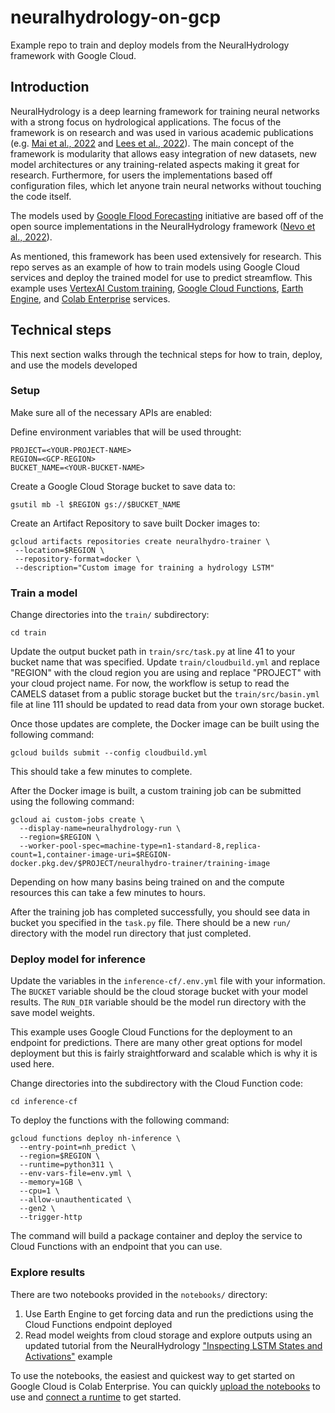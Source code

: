 # neuralhydrology-on-gcp
Example repo to train and deploy models from the NeuralHydrology framework with Google Cloud.

## Introduction
NeuralHydrology is a deep learning framework for training neural networks with a strong focus on hydrological applications. The focus of the framework is on research and was used in various academic publications (e.g. [Mai et al., 2022](https://doi.org/10.5194/hess-26-3537-2022) and [Lees et al., 2022](https://doi.org/10.5194/hess-26-3079-2022)). The main concept of the framework is modularity that allows easy integration of new datasets, new model architectures or any training-related aspects making it great for research. Furthermore, for users the implementations based off configuration files, which let anyone train neural networks without touching the code itself.

The models used by [Google Flood Forecasting](https://sites.research.google/floodforecasting/) initiative are based off of the open source implementations in the NeuralHydrology framework ([Nevo et al., 2022](https://doi.org/10.5194/hess-26-4013-2022)).

As mentioned, this framework has been used extensively for research. This repo serves as an example of how to train models using Google Cloud services and deploy the trained model for use to predict streamflow. This example uses [VertexAI Custom training](https://cloud.google.com/vertex-ai/docs/training/overview), [Google Cloud Functions](https://cloud.google.com/functions/docs/concepts/overview), [Earth Engine](https://developers.google.com/earth-engine/), and [Colab Enterprise](https://cloud.google.com/colab/docs/introduction) services.


## Technical steps
This next section walks through the technical steps for how to train, deploy, and use the models developed 

### Setup

Make sure all of the necessary APIs are enabled:


Define environment variables that will be used throught:

```
PROJECT=<YOUR-PROJECT-NAME>
REGION=<GCP-REGION>
BUCKET_NAME=<YOUR-BUCKET-NAME>
```

Create a Google Cloud Storage bucket to save data to:

```
gsutil mb -l $REGION gs://$BUCKET_NAME
```

Create an Artifact Repository to save built Docker images to:

```
gcloud artifacts repositories create neuralhydro-trainer \
 --location=$REGION \
 --repository-format=docker \
 --description="Custom image for training a hydrology LSTM"
```

### Train a model

Change directories into the `train/` subdirectory:

```
cd train
```

Update the output bucket path in `train/src/task.py` at line 41 to your bucket name that was specified.
Update `train/cloudbuild.yml` and replace "REGION" with the cloud region you are using and replace "PROJECT" with your cloud project name.
For now, the workflow is setup to read the CAMELS dataset from a public storage bucket but the `train/src/basin.yml` file at line 111 should be updated to read data from your own storage bucket.

Once those updates are complete, the Docker image can be built using the following command:

```
gcloud builds submit --config cloudbuild.yml
```

This should take a few minutes to complete.

After the Docker image is built, a custom training job can be submitted using the following command:

```
gcloud ai custom-jobs create \
  --display-name=neuralhydrology-run \
  --region=$REGION \
  --worker-pool-spec=machine-type=n1-standard-8,replica-count=1,container-image-uri=$REGION-docker.pkg.dev/$PROJECT/neuralhydro-trainer/training-image
```

Depending on how many basins being trained on and the compute resources this can take a few minutes to hours. 

After the training job has completed successfully, you should see data in bucket you specified in the `task.py` file. There should be a new `run/` directory with the model run directory that just completed.


### Deploy model for inference

Update the variables in the `inference-cf/.env.yml` file with your information. The `BUCKET` variable should be the cloud storage bucket with your model results. The `RUN_DIR` variable should be the model run directory with the save model weights.

This example uses Google Cloud Functions for the deployment to an endpoint for predictions. There are many other great options for model deployment but this is fairly straightforward and scalable which is why it is used here.

Change directories into the subdirectory with the Cloud Function code:

```
cd inference-cf
```

To deploy the functions with the following command:

```
gcloud functions deploy nh-inference \
  --entry-point=nh_predict \
  --region=$REGION \ 
  --runtime=python311 \
  --env-vars-file=env.yml \
  --memory=1GB \
  --cpu=1 \
  --allow-unauthenticated \
  --gen2 \
  --trigger-http 
```

The command will build a package container and deploy the service to Cloud Functions with an endpoint that you can use.

### Explore results

There are two notebooks provided in the `notebooks/` directory: 

1. Use Earth Engine to get forcing data and run the predictions using the Cloud Functions endpoint deployed
2. Read model weights from cloud storage and explore outputs using an updated tutorial from the NeuralHydrology ["Inspecting LSTM States and Activations"](https://neuralhydrology.readthedocs.io/en/latest/tutorials/inspect-lstm.html#) example

To use the notebooks, the easiest and quickest way to get started on Google Cloud is Colab Enterprise. You can quickly [upload the notebooks](https://cloud.google.com/vertex-ai/docs/colab/create-console-quickstart#upload) to use and [connect a runtime](https://cloud.google.com/vertex-ai/docs/colab/connect-to-runtime) to get started.

